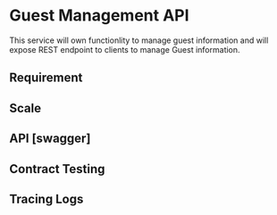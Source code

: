 # Guest Management API
This service will own functionlity to manage guest information and will expose REST endpoint to clients to manage Guest information. 

## Requirement 
## Scale 
## API [swagger]
## Contract Testing
## Tracing Logs
